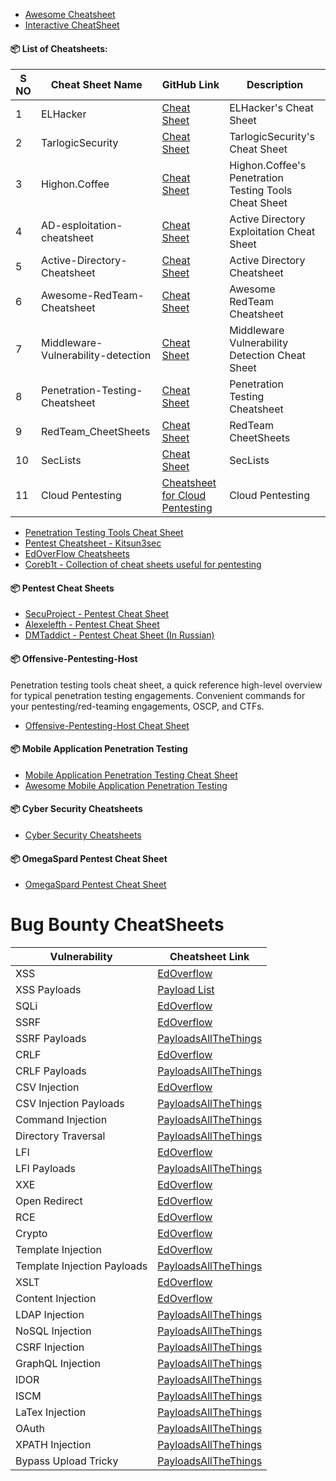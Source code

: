 
- [Awesome Cheatsheet](https://github.com/detailyang/awesome-cheatsheet)
- [Interactive CheatSheet](https://wadcoms.github.io/)
  
#### :package: List of Cheatsheets:

S NO | Cheat Sheet Name | GitHub Link | Description
-----|-------------------|-------------|-------------
1    | ELHacker          | [Cheat Sheet](https://elhacker.info/manuales/Cheat%20Sheet/) | ELHacker's Cheat Sheet
2    | TarlogicSecurity  | [Cheat Sheet](https://gist.github.com/TarlogicSecurity/2f221924fef8c14a1d8e29f3cb5c5c4a) | TarlogicSecurity's Cheat Sheet
3    | Highon.Coffee     | [Cheat Sheet](https://highon.coffee/blog/penetration-testing-tools-cheat-sheet/) | Highon.Coffee's Penetration Testing Tools Cheat Sheet
4    | AD-esploitation-cheatsheet | [Cheat Sheet](https://github.com/aymankhder/AD-esploitation-cheatsheet) | Active Directory Exploitation Cheat Sheet
5    | Active-Directory-Cheatsheet | [Cheat Sheet](https://github.com/tiyeuse/Active-Directory-Cheatsheet) | Active Directory Cheatsheet
6    | Awesome-RedTeam-Cheatsheet | [Cheat Sheet](https://github.com/RistBS/Awesome-RedTeam-Cheatsheet) | Awesome RedTeam Cheatsheet
7    | Middleware-Vulnerability-detection | [Cheat Sheet](https://github.com/apachecn-archive/Middleware-Vulnerability-detection) | Middleware Vulnerability Detection Cheat Sheet
8    | Penetration-Testing-Cheatsheet | [Cheat Sheet](https://github.com/zer0yu/Penetration-Testing-Cheatsheet) | Penetration Testing Cheatsheet
9    | RedTeam_CheetSheets | [Cheat Sheet](https://github.com/zer0yu/RedTeam_CheetSheets) | RedTeam CheetSheets
10   | SecLists | [Cheat Sheet](https://github.com/danielmiessler/SecLists) | SecLists
11   | Cloud Pentesting | [Cheatsheet for Cloud Pentesting](https://testdintrusion.fr/pentest/cloud/) | Cloud Pentesting
- [Penetration Testing Tools Cheat Sheet](https://github.com/TristanGitHub/Penetration-Testing)
- [Pentest Cheatsheet - Kitsun3sec](https://github.com/Kitsun3Sec/Pentest-Cheat-Sheets)
- [EdOverFlow Cheatsheets](https://github.com/EdOverflow/bugbounty-cheatsheet/tree/master/cheatsheets)
- [Coreb1t - Collection of cheat sheets useful for pentesting](https://github.com/coreb1t/awesome-pentest-cheat-sheets)

#### :package: Pentest Cheat Sheets

- [SecuProject - Pentest Cheat Sheet](https://github.com/SecuProject/Pentest-Cheat-Sheet)
- [Alexelefth - Pentest Cheat Sheet](https://github.com/alexelefth/pentest-cheatsheet)
- [DMTaddict - Pentest Cheat Sheet (In Russian)](https://github.com/dmtaddict/Pentest-cheatsheet)

#### :package: Offensive-Pentesting-Host

Penetration testing tools cheat sheet, a quick reference high-level overview for typical penetration testing engagements. Convenient commands for your pentesting/red-teaming engagements, OSCP, and CTFs.

- [Offensive-Pentesting-Host Cheat Sheet](https://github.com/armourinfosec/Offensive-Pentesting-Host)

#### :package: Mobile Application Penetration Testing

- [Mobile Application Penetration Testing Cheat Sheet](https://github.com/tanprathan/MobileAppPentest-Cheatsheet)
- [Awesome Mobile Application Penetration Testing](https://github.com/ByteHackr/AwesomeMobilePentest)

#### :package: Cyber Security Cheatsheets

- [Cyber Security Cheatsheets](https://github.com/tevers200/cyber-security-cheatsheets)

#### :package: OmegaSpard Pentest Cheat Sheet

- [OmegaSpard Pentest Cheat Sheet](https://github.com/omegaspard/omegaspard-pentest-cheat-sheet)

# Bug Bounty CheatSheets

| Vulnerability            | Cheatsheet Link                                                                                     |
| ------------------------ | --------------------------------------------------------------------------------------------------- |
| XSS                      | [EdOverflow](https://github.com/EdOverflow/bugbounty-cheatsheet/blob/master/cheatsheets/xss.md)    |
| XSS Payloads             | [Payload List](https://github.com/ismailtasdelen/xss-payload-list)                                   |
| SQLi                     | [EdOverflow](https://github.com/EdOverflow/bugbounty-cheatsheet/blob/master/cheatsheets/sqli.md)   |
| SSRF                     | [EdOverflow](https://github.com/EdOverflow/bugbounty-cheatsheet/blob/master/cheatsheets/ssrf.md)   |
| SSRF Payloads            | [PayloadsAllTheThings](https://github.com/swisskyrepo/PayloadsAllTheThings/tree/master/Server%20Side%20Request%20Forgery) |
| CRLF                     | [EdOverflow](https://github.com/EdOverflow/bugbounty-cheatsheet/blob/master/cheatsheets/crlf.md)   |
| CRLF Payloads            | [PayloadsAllTheThings](https://github.com/swisskyrepo/PayloadsAllTheThings/tree/master/CRLF%20Injection) |
| CSV Injection            | [EdOverflow](https://github.com/EdOverflow/bugbounty-cheatsheet/blob/master/cheatsheets/csv-injection.md) |
| CSV Injection Payloads   | [PayloadsAllTheThings](https://github.com/swisskyrepo/PayloadsAllTheThings/tree/master/CSV%20Injection) |
| Command Injection        | [PayloadsAllTheThings](https://github.com/swisskyrepo/PayloadsAllTheThings/tree/master/Command%20Injection) |
| Directory Traversal      | [PayloadsAllTheThings](https://github.com/swisskyrepo/PayloadsAllTheThings/tree/master/Directory%20Traversal) |
| LFI                      | [EdOverflow](https://github.com/EdOverflow/bugbounty-cheatsheet/blob/master/cheatsheets/lfi.md)    |
| LFI Payloads             | [PayloadsAllTheThings](https://github.com/swisskyrepo/PayloadsAllTheThings/tree/master/File%20Inclusion) |
| XXE                      | [EdOverflow](https://github.com/EdOverflow/bugbounty-cheatsheet/blob/master/cheatsheets/xxe.md)    |
| Open Redirect            | [EdOverflow](https://github.com/EdOverflow/bugbounty-cheatsheet/blob/master/cheatsheets/open-redirect.md) |
| RCE                      | [EdOverflow](https://github.com/EdOverflow/bugbounty-cheatsheet/blob/master/cheatsheets/rce.md)    |
| Crypto                   | [EdOverflow](https://github.com/EdOverflow/bugbounty-cheatsheet/blob/master/cheatsheets/crypto.md) |
| Template Injection       | [EdOverflow](https://github.com/EdOverflow/bugbounty-cheatsheet/blob/master/cheatsheets/template-injection.md) |
| Template Injection Payloads | [PayloadsAllTheThings](https://github.com/swisskyrepo/PayloadsAllTheThings/tree/master/Server%20Side%20Template%20Injection) |
| XSLT                     | [EdOverflow](https://github.com/EdOverflow/bugbounty-cheatsheet/blob/master/cheatsheets/xslt.md)   |
| Content Injection        | [EdOverflow](https://github.com/EdOverflow/bugbounty-cheatsheet/blob/master/cheatsheets/content-injection.md) |
| LDAP Injection           | [PayloadsAllTheThings](https://github.com/swisskyrepo/PayloadsAllTheThings/tree/master/LDAP%20Injection) |
| NoSQL Injection          | [PayloadsAllTheThings](https://github.com/swisskyrepo/PayloadsAllTheThings/tree/master/NoSQL%20Injection) |
| CSRF Injection           | [PayloadsAllTheThings](https://github.com/swisskyrepo/PayloadsAllTheThings/tree/master/CSRF%20Injection) |
| GraphQL Injection        | [PayloadsAllTheThings](https://github.com/swisskyrepo/PayloadsAllTheThings/tree/master/GraphQL%20Injection) |
| IDOR                     | [PayloadsAllTheThings](https://github.com/swisskyrepo/PayloadsAllTheThings/tree/master/Insecure%20Direct%20Object%20References) |
| ISCM                     | [PayloadsAllTheThings](https://github.com/swisskyrepo/PayloadsAllTheThings/tree/master/Insecure%20Source%20Code%20Management) |
| LaTex Injection           | [PayloadsAllTheThings](https://github.com/swisskyrepo/PayloadsAllTheThings/tree/master/LaTeX%20Injection) |
| OAuth                    | [PayloadsAllTheThings](https://github.com/swisskyrepo/PayloadsAllTheThings/tree/master/OAuth)    |
| XPATH Injection          | [PayloadsAllTheThings](https://github.com/swisskyrepo/PayloadsAllTheThings/tree/master/XPATH%20Injection) |
| Bypass Upload Tricky     | [PayloadsAllTheThings](https://github.com/swisskyrepo/PayloadsAllTheThings/tree/master/Upload%20Insecure%20Files) |
